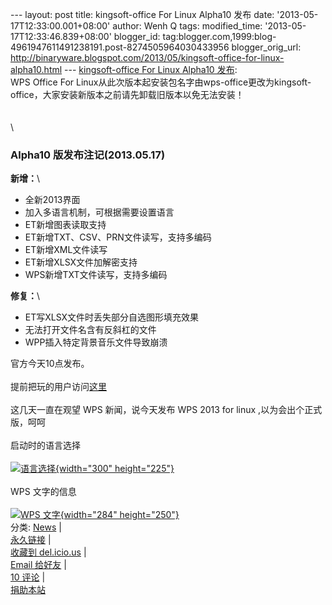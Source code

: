 --- layout: post title: kingsoft-office For Linux Alpha10 发布 date:
'2013-05-17T12:33:00.001+08:00' author: Wenh Q tags: modified\_time:
'2013-05-17T12:33:46.839+08:00' blogger\_id:
tag:blogger.com,1999:blog-4961947611491238191.post-8274505964030433956
blogger\_orig\_url:
http://binaryware.blogspot.com/2013/05/kingsoft-office-for-linux-alpha10.html
--- [kingsoft-office For Linux Alpha10
发布](http://linuxtoy.org/archives/kingsoft-office-for-linux-alpha10-%e5%8f%91%e5%b8%83.html):\
WPS Office For
Linux从此次版本起安装包名字由wps-office更改为kingsoft-office，大家安装新版本之前请先卸载旧版本以免无法安装！\
\
\
\

### Alpha10 版发布注记(2013.05.17)

**新增：**\

-   全新2013界面
-   加入多语言机制，可根据需要设置语言
-   ET新增图表读取支持
-   ET新增TXT、CSV、PRN文件读写，支持多编码
-   ET新增XML文件读写
-   ET新增XLSX文件加解密支持
-   WPS新增TXT文件读写，支持多编码

**修复：**\

-   ET写XLSX文件时丢失部分自选图形填充效果
-   无法打开文件名含有反斜杠的文件
-   WPP插入特定背景音乐文件导致崩溃

官方今天10点发布。\
\
提前把玩的用户访问[这里](http://community.wps.cn/download/)\
\
这几天一直在观望 WPS 新闻，说今天发布 WPS 2013 for linux
,以为会出个正式版，呵呵\
\
启动时的语言选择\
\
[![](http://lt-file.b0.upaiyun.com/files/2013/05/2013%E5%B9%B405%E6%9C%8817%E6%97%A5-09%E6%97%B626%E5%88%8643%E7%A7%92-300x225.png "语言选择"){width="300"
height="225"}](http://lt-file.b0.upaiyun.com/files/2013/05/2013%E5%B9%B405%E6%9C%8817%E6%97%A5-09%E6%97%B626%E5%88%8643%E7%A7%92.png)\
\
WPS 文字的信息\
\
[![](http://lt-file.b0.upaiyun.com/files/2013/05/2013%E5%B9%B405%E6%9C%8817%E6%97%A5-09%E6%97%B629%E5%88%8601%E7%A7%92-284x250.png "WPS 文字"){width="284"
height="250"}](http://lt-file.b0.upaiyun.com/files/2013/05/2013%E5%B9%B405%E6%9C%8817%E6%97%A5-09%E6%97%B629%E5%88%8601%E7%A7%92.png)\
分类: [News](http://linuxtoy.org/category/news "查看 News 中的全部文章")
|\
[永久链接](http://linuxtoy.org/archives/kingsoft-office-for-linux-alpha10-%e5%8f%91%e5%b8%83.html)
|\
[收藏到
del.icio.us](http://delicious.com/save?url=http://linuxtoy.org/archives/kingsoft-office-for-linux-alpha10-%e5%8f%91%e5%b8%83.html&title=kingsoft-office%20For%20Linux%20Alpha10%20%E5%8F%91%E5%B8%83)
|\
[Email
给好友](mailto:?Subject=Check+This+Out&body=I+think+you'll+like+this:+http://linuxtoy.org/archives/kingsoft-office-for-linux-alpha10-%E5%8F%91%E5%B8%83.html)
|\
[10
评论](http://linuxtoy.org/archives/kingsoft-office-for-linux-alpha10-%e5%8f%91%e5%b8%83.html#comments)
|\
[捐助本站](http://linuxtoy.org/faq/donate)
